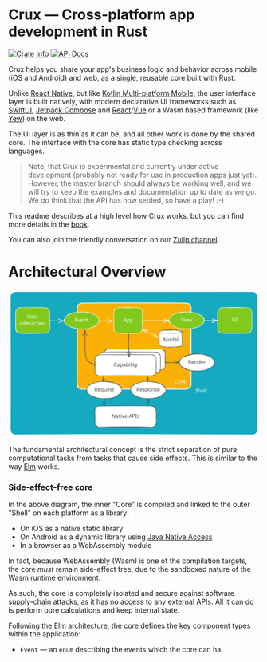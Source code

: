 # Crux — Cross-platform app development in Rust

<p>
  <a href="https://crates.io/crates/crux_core"><img alt="Crate Info" src="https://img.shields.io/crates/v/crux_core.svg"/></a>
  <a href="https://docs.rs/crux_core/"><img alt="API Docs" src="https://img.shields.io/badge/docs.rs-crux_core-green"/></a>
</p>

Crux helps you share your app's business logic and behavior across mobile (iOS and Android) and web, as a single, reusable core built with Rust.

Unlike [React Native](https://reactnative.dev/), but like [Kotlin Multi-platform Mobile](https://kotlinlang.org/lp/mobile/), the user interface layer is built natively, with modern declarative UI frameworks such as [SwiftUI](https://developer.apple.com/xcode/swiftui/), [Jetpack Compose](https://developer.android.com/jetpack/compose) and [React](https://reactjs.org/)/[Vue](https://vuejs.org/) or a Wasm based framework (like [Yew](https://yew.rs/)) on the web.

The UI layer is as thin as it can be, and all other work is done by the shared core. The interface with the core has static type checking across languages.

> Note, that Crux is experimental and currently under active development (probably not ready for use in production apps just yet). However, the master branch should always be working well, and we will try to keep the examples and documentation up to date as we go. We _do_ think that the API has now settled, so have a play! :-)

This readme describes at a high level how Crux works, but you can find more details in the [book](https://redbadger.github.io/crux).

You can also join the friendly conversation on our [Zulip channel](https://crux-community.zulipchat.com).

# Architectural Overview

![Logical architecture](./crux_core/architecture.svg)

The fundamental architectural concept is the strict separation of pure computational tasks from tasks that cause side effects.
This is similar to the way [Elm](https://guide.elm-lang.org/architecture/) works.

### Side-effect-free core

In the above diagram, the inner "Core" is compiled and linked to the outer "Shell" on each platform as a library:

- On iOS as a native static library
- On Android as a dynamic library using [Java Native Access](https://github.com/java-native-access/jna)
- In a browser as a WebAssembly module

In fact, because WebAssembly (Wasm) is one of the compilation targets, the core _must_ remain side-effect free, due to the sandboxed nature of the Wasm runtime environment.

As such, the core is completely isolated and secure against software supply-chain attacks, as it has
no access to any external APIs.
All it can do is perform pure calculations and keep internal state.

Following the Elm architecture, the core defines the key component types within the application:

- `Event` — an `enum` describing the events which the core can ha